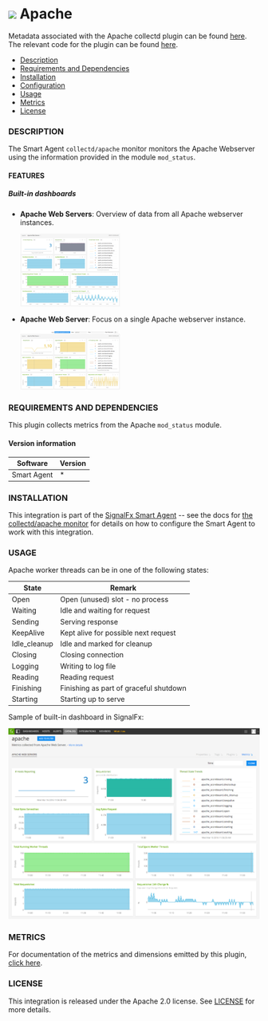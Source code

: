 # ![](https://github.com/signalfx/integrations/blob/master/apache/img/integrations_apache.png) Apache

Metadata associated with the Apache collectd plugin can be found <a target="_blank" href="https://github.com/signalfx/integrations/tree/release/apache">here</a>. The relevant code for the plugin can be found <a target="_blank" href="https://github.com/signalfx/collectd/blob/master/src/apache.c">here</a>.

- [Description](#description)
- [Requirements and Dependencies](#requirements-and-dependencies)
- [Installation](#installation)
- [Configuration](#configuration)
- [Usage](#usage)
- [Metrics](#metrics)
- [License](#license)

### DESCRIPTION

The Smart Agent `collectd/apache` monitor monitors the Apache Webserver using the information provided in the module `mod_status`.

#### FEATURES

##### Built-in dashboards

- **Apache Web Servers**: Overview of data from all Apache webserver instances.

  [<img src='./img/dashboard_apache_webservers.png' width=200px>](./img/dashboard_apache_webservers.png)

- **Apache Web Server**: Focus on a single Apache webserver instance.

  [<img src='./img/dashboard_apache_webserver.png' width=200px>](./img/dashboard_apache_webserver.png)

### REQUIREMENTS AND DEPENDENCIES

This plugin collects metrics from the Apache `mod_status` module.

#### Version information

| Software     | Version        |
|--------------|----------------|
| Smart Agent  |  *  |


### INSTALLATION

This integration is part of the <a
href="https://docs.signalfx.com/en/latest/integrations/agent/index.html"
target="_blank">SignalFx Smart Agent</a> -- see the docs for <a
href="https://docs.signalfx.com/en/latest/integrations/agent/monitors/collectd-apache.html"
target="_blank">the collectd/apache monitor</a> for details on how to configure
the Smart Agent to work with this integration.

### USAGE

Apache worker threads can be in one of the following states:

| State        | Remark                                  |
|--------------|-----------------------------------------|
| Open         | Open (unused) slot - no process         |
| Waiting      | Idle and waiting for request            |
| Sending      | Serving response                        |
| KeepAlive    | Kept alive for possible next request    |
| Idle\_cleanup | Idle and marked for cleanup             |
| Closing      | Closing connection                      |
| Logging      | Writing to log file                     |
| Reading      | Reading request                         |
| Finishing    | Finishing as part of graceful shutdown  |
| Starting     | Starting up to serve                    |

Sample of built-in dashboard in SignalFx:

![](././img/dashboard_apache.png)

### METRICS

For documentation of the metrics and dimensions emitted by this plugin, [click here](./docs).

### LICENSE

This integration is released under the Apache 2.0 license. See [LICENSE](./LICENSE) for more details.

